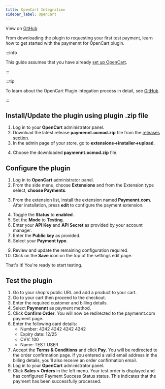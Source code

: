```yaml
---
title: OpenCart Integration
sidebar_label: OpenCart
---
```


View on [GitHub](https://github.com/paymennt/opencart)

From downloading the plugin to requesting your first test payment, learn how to get started with the paymennt for OpenCart plugin.

:::info

This guide assumes that you have already [set up OpenCart](https://docs.opencart.com/en-gb/installation/).

:::

:::tip

To learn about the OpenCart Plugin integation process in detail, see [GitHub](https://github.com/paymennt/opencart).

:::

## Install/Update the plugin​ using plugin .zip file

1. Log in to your **OpenCart** administrator panel.
2. Download the latest release **paymennt.ocmod.zip** file from the [releases section](https://github.com/paymennt/opencart/releases/tag/v1.0.1).
3. In the admin page of your store, go to **extensions->installer->upload**.

<!-- ![Install - Update Plugin](/img/guides/ecommerce-integration/e-commerce-opencart-install-update-plugin.png) -->

4. Choose the downloaded **paymennt.ocmod.zip** file.

## Configure the plugin​

1. Log in to **OpenCart** administrator panel.
2. From the side menu, choose **Extensions** and from the Extension type select, **choose Payments**.

<!-- ![Choose Payments](/img/guides/ecommerce-integration/e-commerce-opencart-configure-plugin-choose-payment.png) -->

3. From the extension list, install the extension named **Paymennt.com**. After installation, press **edit** to configure the payment extension.

<!-- ![Payment Extension](/img/guides/ecommerce-integration/e-commerce-opencart-configure-plugin-payment-extension.png) -->

4. Toggle the **Status** to **enabled**.
5. Set the **Mode** to **Testing**.
6. Enter your **API Key** and **API Secret** as provided by your account manager.
7. Enter the **Public key** as provided.
8. Select your **Payment type**.

<!-- ![Payment Type](/img/guides/ecommerce-integration/e-commerce-opencart-configure-plugin-payment-type.png) -->

9. Review and update the remaining configuration required.
10. Click on the **Save** icon on the top of the settings edit page.

That's it! You're ready to start testing.

## Test the plugin​

1. Go to your shop's public URL and add a product to your cart.
2. Go to your cart then proceed to the checkout.
3. Enter the required customer and billing details.
4. Select **Paymennt** as payment method.
5. Click **Confirm Order**. You will now be redirected to the paymennt.com payment page.
6. Enter the following card details:
    * Number: 4242 4242 4242 4242
    * Expiry date: 12/25
    * CVV: 100
    * Name: TEST USER
7. Accept the **Terms & Conditions** and click **Pay**. You will be redirected to the order confirmation page. If you entered a valid email address in the billing details, you'll also receive an order confirmation email.
8. Log in to your **OpenCart** administrator panel.
9. Click **Sales > Orders** in the left menu. Your test order is displayed and has configured Payment Success Status status. This indicates that the payment has been successfully processed.
